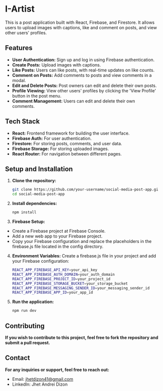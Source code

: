 # I-Artist

This is a post application built with React, Firebase, and Firestore. It allows users to upload images with captions, like and comment on posts, and view other users' profiles.

## Features

- **User Authentication:** Sign up and log in using Firebase authentication.
- **Create Posts:** Upload images with captions.
- **Like Posts:** Users can like posts, with real-time updates on like counts.
- **Comment on Posts:** Add comments to posts and view comments in a modal.
- **Edit and Delete Posts:** Post owners can edit and delete their own posts.
- **Profile Viewing:** View other users' profiles by clicking the 'View Profile' button in the post menu.
- **Comment Management:** Users can edit and delete their own comments.

## Tech Stack

- **React:** Frontend framework for building the user interface.
- **Firebase Auth:** For user authentication.
- **Firestore:** For storing posts, comments, and user data.
- **Firebase Storage:** For storing uploaded images.
- **React Router:** For navigation between different pages.

## Setup and Installation

1. **Clone the repository:**

   ```bash
   git clone https://github.com/your-username/social-media-post-app.git
   cd social-media-post-app

2. **Install dependencies:**
   ```bash
   npm install
   
3. **Firebase Setup:**
- Create a Firebase project at Firebase Console.
- Add a new web app to your Firebase project.
- Copy your Firebase configuration and replace the placeholders in the firebase.js file located in the config directory.

4. **Environment Variables:**
  Create a firebase.js file in your project and add your Firebase configuration: 
    ```bash
    REACT_APP_FIREBASE_API_KEY=your_api_key
    REACT_APP_FIREBASE_AUTH_DOMAIN=your_auth_domain
    REACT_APP_FIREBASE_PROJECT_ID=your_project_id
    REACT_APP_FIREBASE_STORAGE_BUCKET=your_storage_bucket
    REACT_APP_FIREBASE_MESSAGING_SENDER_ID=your_messaging_sender_id
    REACT_APP_FIREBASE_APP_ID=your_app_id

5. **Run the application:**
   ```bash
   npm run dev

## Contributing
**If you wish to contribute to this project, feel free to fork the repository and submit a pull request.**

## Contact
**For any inquiries or support, feel free to reach out:**
- Email: jhetdizon41@gmail.com
- LinkedIn: Jhet Andrei Dizon


  



